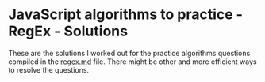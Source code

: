# JavaScript algorithms to practice - RegEx - Solutions

These are the solutions I worked out for the practice algorithms questions compiled in the [regex.md](regex.md) file. There might be other and more efficient ways to resolve the questions.
